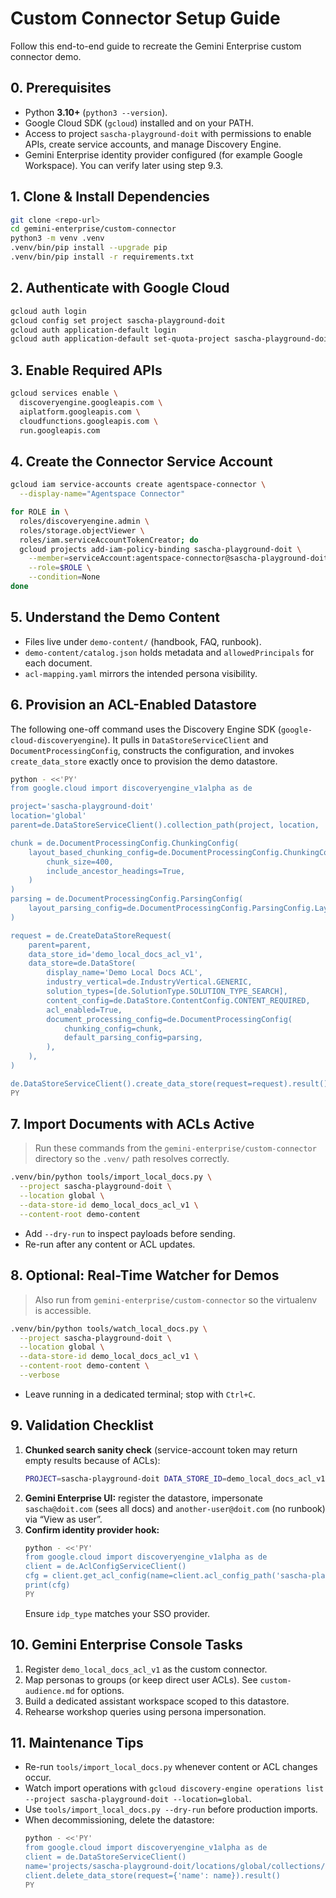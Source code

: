 # Custom Connector Setup Guide

Follow this end-to-end guide to recreate the Gemini Enterprise custom connector demo.

## 0. Prerequisites
- Python **3.10+** (`python3 --version`).
- Google Cloud SDK (`gcloud`) installed and on your PATH.
- Access to project `sascha-playground-doit` with permissions to enable APIs, create service accounts, and manage Discovery Engine.
- Gemini Enterprise identity provider configured (for example Google Workspace). You can verify later using step 9.3.

## 1. Clone & Install Dependencies
```bash
git clone <repo-url>
cd gemini-enterprise/custom-connector
python3 -m venv .venv
.venv/bin/pip install --upgrade pip
.venv/bin/pip install -r requirements.txt
```

## 2. Authenticate with Google Cloud
```bash
gcloud auth login
gcloud config set project sascha-playground-doit
gcloud auth application-default login
gcloud auth application-default set-quota-project sascha-playground-doit
```

## 3. Enable Required APIs
```bash
gcloud services enable \
  discoveryengine.googleapis.com \
  aiplatform.googleapis.com \
  cloudfunctions.googleapis.com \
  run.googleapis.com
```

## 4. Create the Connector Service Account
```bash
gcloud iam service-accounts create agentspace-connector \
  --display-name="Agentspace Connector"

for ROLE in \
  roles/discoveryengine.admin \
  roles/storage.objectViewer \
  roles/iam.serviceAccountTokenCreator; do
  gcloud projects add-iam-policy-binding sascha-playground-doit \
    --member=serviceAccount:agentspace-connector@sascha-playground-doit.iam.gserviceaccount.com \
    --role=$ROLE \
    --condition=None
done
```

## 5. Understand the Demo Content
- Files live under `demo-content/` (handbook, FAQ, runbook).
- `demo-content/catalog.json` holds metadata and `allowedPrincipals` for each document.
- `acl-mapping.yaml` mirrors the intended persona visibility.

## 6. Provision an ACL-Enabled Datastore
The following one-off command uses the Discovery Engine SDK (`google-cloud-discoveryengine`). It pulls in `DataStoreServiceClient` and `DocumentProcessingConfig`, constructs the configuration, and invokes `create_data_store` exactly once to provision the demo datastore.
```bash
python - <<'PY'
from google.cloud import discoveryengine_v1alpha as de

project='sascha-playground-doit'
location='global'
parent=de.DataStoreServiceClient().collection_path(project, location, 'default_collection')

chunk = de.DocumentProcessingConfig.ChunkingConfig(
    layout_based_chunking_config=de.DocumentProcessingConfig.ChunkingConfig.LayoutBasedChunkingConfig(
        chunk_size=400,
        include_ancestor_headings=True,
    )
)
parsing = de.DocumentProcessingConfig.ParsingConfig(
    layout_parsing_config=de.DocumentProcessingConfig.ParsingConfig.LayoutParsingConfig()
)

request = de.CreateDataStoreRequest(
    parent=parent,
    data_store_id='demo_local_docs_acl_v1',
    data_store=de.DataStore(
        display_name='Demo Local Docs ACL',
        industry_vertical=de.IndustryVertical.GENERIC,
        solution_types=[de.SolutionType.SOLUTION_TYPE_SEARCH],
        content_config=de.DataStore.ContentConfig.CONTENT_REQUIRED,
        acl_enabled=True,
        document_processing_config=de.DocumentProcessingConfig(
            chunking_config=chunk,
            default_parsing_config=parsing,
        ),
    ),
)

de.DataStoreServiceClient().create_data_store(request=request).result()
PY
```

## 7. Import Documents with ACLs Active
> Run these commands from the `gemini-enterprise/custom-connector` directory so the `.venv/` path resolves correctly.
```bash
.venv/bin/python tools/import_local_docs.py \
  --project sascha-playground-doit \
  --location global \
  --data-store-id demo_local_docs_acl_v1 \
  --content-root demo-content
```
- Add `--dry-run` to inspect payloads before sending.
- Re-run after any content or ACL updates.

## 8. Optional: Real-Time Watcher for Demos
> Also run from `gemini-enterprise/custom-connector` so the virtualenv is accessible.
```bash
.venv/bin/python tools/watch_local_docs.py \
  --project sascha-playground-doit \
  --location global \
  --data-store-id demo_local_docs_acl_v1 \
  --content-root demo-content \
  --verbose
```
- Leave running in a dedicated terminal; stop with `Ctrl+C`.

## 9. Validation Checklist
1. **Chunked search sanity check** (service-account token may return empty results because of ACLs):
   ```bash
   PROJECT=sascha-playground-doit DATA_STORE_ID=demo_local_docs_acl_v1 ./scripts/smoke_search.sh | jq
   ```
2. **Gemini Enterprise UI:** register the datastore, impersonate `sascha@doit.com` (sees all docs) and `another-user@doit.com` (no runbook) via “View as user”.
3. **Confirm identity provider hook:**
   ```bash
   python - <<'PY'
   from google.cloud import discoveryengine_v1alpha as de
   client = de.AclConfigServiceClient()
   cfg = client.get_acl_config(name=client.acl_config_path('sascha-playground-doit', 'global'))
   print(cfg)
   PY
   ```
   Ensure `idp_type` matches your SSO provider.

## 10. Gemini Enterprise Console Tasks
1. Register `demo_local_docs_acl_v1` as the custom connector.
2. Map personas to groups (or keep direct user ACLs). See `custom-audience.md` for options.
3. Build a dedicated assistant workspace scoped to this datastore.
4. Rehearse workshop queries using persona impersonation.

## 11. Maintenance Tips
- Re-run `tools/import_local_docs.py` whenever content or ACL changes occur.
- Watch import operations with `gcloud discovery-engine operations list --project sascha-playground-doit --location=global`.
- Use `tools/import_local_docs.py --dry-run` before production imports.
- When decommissioning, delete the datastore:
  ```bash
  python - <<'PY'
  from google.cloud import discoveryengine_v1alpha as de
  client = de.DataStoreServiceClient()
  name='projects/sascha-playground-doit/locations/global/collections/default_collection/dataStores/demo_local_docs_acl_v1'
  client.delete_data_store(request={'name': name}).result()
  PY
  ```
